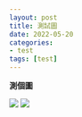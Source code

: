 ```yaml
---
layout: post
title: 測試圖
date: 2022-05-20 
categories:
- test
tags: [test]
---
```


**測個圖**

<img src="https://www.mathjax.org/badge/mj-logo.svg" />
<img src="https://i.imgur.com/jEPgWQC.jpg" />